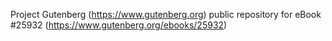Project Gutenberg (https://www.gutenberg.org) public repository for eBook #25932 (https://www.gutenberg.org/ebooks/25932)
